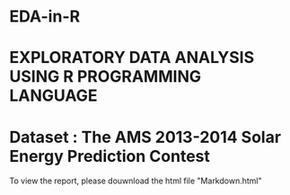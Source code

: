 # EDA-in-R 
# EXPLORATORY DATA ANALYSIS USING R PROGRAMMING LANGUAGE
# Dataset : The AMS 2013-2014 Solar Energy Prediction Contest

To view the report, please douwnload the html file "Markdown.html"
